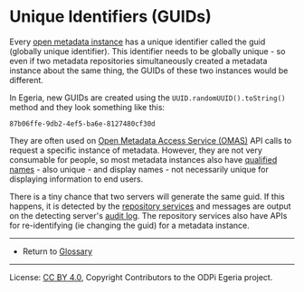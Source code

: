 <!-- SPDX-License-Identifier: CC-BY-4.0 -->
<!-- Copyright Contributors to the ODPi Egeria project. -->

# Unique Identifiers (GUIDs)

Every [open metadata instance](../../../open-metadata-implementation/repository-services/docs/open-metadata-instances.md)
has a unique identifier called the guid (globally unique identifier).
This identifier needs to be globally unique - so even if two metadata repositories
simultaneously created a metadata instance about the same thing, the GUIDs of these
two instances would be different.

In Egeria, new GUIDs are created
using the `UUID.randomUUID().toString()` method and they look something like this:

```
87b06ffe-9db2-4ef5-ba6e-8127480cf30d
```

They are often used on [Open Metadata Access Service (OMAS)](../../../open-metadata-implementation/access-services)
API calls to request a specific instance of metadata.
However, they are not very consumable for people, so most metadata instances also have
[qualified names](../../../open-metadata-implementation/access-services/docs/concepts/referenceable.md) - also unique - and display names - not necessarily unique
for displaying information to end users.

There is a tiny chance that two servers will generate the same guid. If this happens, it is
detected by the [repository services](../../../open-metadata-implementation/repository-services) and messages are
output on the detecting server's 
[audit log](../../../open-metadata-implementation/repository-services/docs/component-descriptions/audit-log.md).
The repository services also have APIs for re-identifying (ie changing the guid)
for a metadata instance.

----
* Return to [Glossary](../open-metadata-glossary.md)

----
License: [CC BY 4.0](https://creativecommons.org/licenses/by/4.0/),
Copyright Contributors to the ODPi Egeria project.